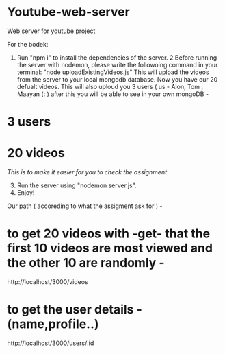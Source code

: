 # Youtube-web-server
Web server for youtube project

For the bodek:
1. Run "npm i" to install the dependencies of the server.
2.Before running the server with nodemon, please write the followoing command in your terminal:
"node uploadExistingVideos.js"
This will upload the videos from the server to your local mongodb database.
Now you have our 20 defualt videos.
This will also uploud you 3 users ( us - Alon, Tom , Maayan (: )
after this you will be able to see in your own mongoDB -
# 3 users
# 20 videos
*This is to make it easier for you to check the assignment*

3. Run the server using "nodemon server.js".
4. Enjoy!

Our path ( accoreding to what the assigment ask for ) - 
 # to get 20 videos with -get- that the first 10 videos are most viewed and the other 10 are randomly -
 http://localhost/3000/videos

 # to get the user details - (name,profile..)
  http://localhost/3000/users/:id

  #

